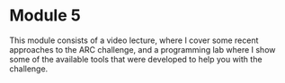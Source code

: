 # Module 5

This module consists of a video lecture, where I cover some recent approaches to the ARC challenge, and a programming lab where I show some of the available tools that were developed to help you with the challenge.
